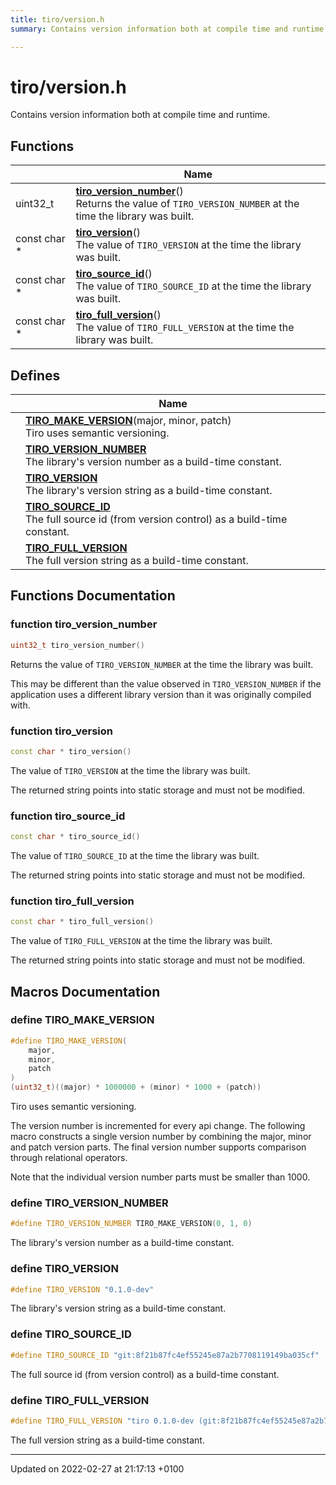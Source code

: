 ```yaml
---
title: tiro/version.h
summary: Contains version information both at compile time and runtime. 

---
```


# tiro/version.h

Contains version information both at compile time and runtime. 

## Functions

|                | Name           |
| -------------- | -------------- |
| uint32_t | **[tiro_version_number](/docs/api/files/version_8h#function-tiro-version-number)**()<br>Returns the value of `TIRO_VERSION_NUMBER` at the time the library was built.  |
| const char * | **[tiro_version](/docs/api/files/version_8h#function-tiro-version)**()<br>The value of `TIRO_VERSION` at the time the library was built.  |
| const char * | **[tiro_source_id](/docs/api/files/version_8h#function-tiro-source-id)**()<br>The value of `TIRO_SOURCE_ID` at the time the library was built.  |
| const char * | **[tiro_full_version](/docs/api/files/version_8h#function-tiro-full-version)**()<br>The value of `TIRO_FULL_VERSION` at the time the library was built.  |

## Defines

|                | Name           |
| -------------- | -------------- |
|  | **[TIRO_MAKE_VERSION](/docs/api/files/version_8h#define-tiro-make-version)**(major, minor, patch) <br>Tiro uses semantic versioning.  |
|  | **[TIRO_VERSION_NUMBER](/docs/api/files/version_8h#define-tiro-version-number)** <br>The library's version number as a build-time constant.  |
|  | **[TIRO_VERSION](/docs/api/files/version_8h#define-tiro-version)** <br>The library's version string as a build-time constant.  |
|  | **[TIRO_SOURCE_ID](/docs/api/files/version_8h#define-tiro-source-id)** <br>The full source id (from version control) as a build-time constant.  |
|  | **[TIRO_FULL_VERSION](/docs/api/files/version_8h#define-tiro-full-version)** <br>The full version string as a build-time constant.  |


## Functions Documentation

### function tiro_version_number

```cpp
uint32_t tiro_version_number()
```

Returns the value of `TIRO_VERSION_NUMBER` at the time the library was built. 

This may be different than the value observed in `TIRO_VERSION_NUMBER` if the application uses a different library version than it was originally compiled with. 


### function tiro_version

```cpp
const char * tiro_version()
```

The value of `TIRO_VERSION` at the time the library was built. 

The returned string points into static storage and must not be modified. 


### function tiro_source_id

```cpp
const char * tiro_source_id()
```

The value of `TIRO_SOURCE_ID` at the time the library was built. 

The returned string points into static storage and must not be modified. 


### function tiro_full_version

```cpp
const char * tiro_full_version()
```

The value of `TIRO_FULL_VERSION` at the time the library was built. 

The returned string points into static storage and must not be modified. 




## Macros Documentation

### define TIRO_MAKE_VERSION

```cpp
#define TIRO_MAKE_VERSION(
    major,
    minor,
    patch
)
(uint32_t)((major) * 1000000 + (minor) * 1000 + (patch))
```

Tiro uses semantic versioning. 

The version number is incremented for every api change. The following macro constructs a single version number by combining the major, minor and patch version parts. The final version number supports comparison through relational operators.

Note that the individual version number parts must be smaller than 1000. 


### define TIRO_VERSION_NUMBER

```cpp
#define TIRO_VERSION_NUMBER TIRO_MAKE_VERSION(0, 1, 0)
```

The library's version number as a build-time constant. 

### define TIRO_VERSION

```cpp
#define TIRO_VERSION "0.1.0-dev"
```

The library's version string as a build-time constant. 

### define TIRO_SOURCE_ID

```cpp
#define TIRO_SOURCE_ID "git:8f21b87fc4ef55245e87a2b7708119149ba035cf"
```

The full source id (from version control) as a build-time constant. 

### define TIRO_FULL_VERSION

```cpp
#define TIRO_FULL_VERSION "tiro 0.1.0-dev (git:8f21b87fc4ef55245e87a2b7708119149ba035cf)"
```

The full version string as a build-time constant. 



-------------------------------

Updated on 2022-02-27 at 21:17:13 +0100
